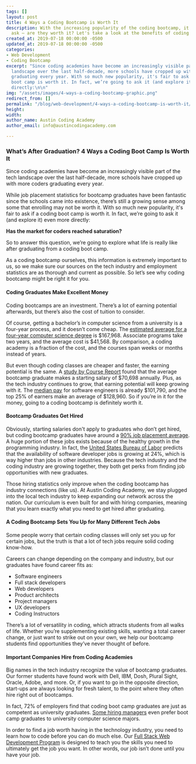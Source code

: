 ```yaml
---
tags: []
layout: post
title: 4 Ways a Coding Bootcamp is Worth It
description: With the increasing popularity of the coding bootcamp, it's fair to
  ask – are they worth it? Let's take a look at the benefits of coding boot camps.
created_at: 2019-07-18 00:00:00 -0500
updated_at: 2019-07-18 00:00:00 -0500
categories:
- Web Development
- Coding Bootcamp
excerpt: "Since coding academies have become an increasingly visible part of the tech
  landscape over the last half-decade, more schools have cropped up with more coders
  graduating every year. With so much new popularity, it's fair to ask if a coding
  boot camp is worth it. In fact, we’re going to ask it (and explore it) even more
  directly:\n\n"
img: "/assets/images/4-ways-a-coding-bootcamp-graphic.png"
redirect_from: []
permalink: "/blog/web-development/4-ways-a-coding-bootcamp-is-worth-it/"
height:
width:
author_name: Austin Coding Academy
author_email: info@austincodingacademy.com

---
```

### What’s After Graduation? 4 Ways a Coding Boot Camp Is Worth It

Since coding academies have become an increasingly visible part of the tech landscape over the last half-decade, more schools have cropped up with more coders graduating every year.

While job placement statistics for bootcamp graduates have been fantastic since the schools came into existence, there’s still a growing sense among some that enrolling may not be worth it. With so much new popularity, it's fair to ask if a coding boot camp is worth it. In fact, we’re going to ask it (and explore it) even more directly:

**Has the market for coders reached saturation?**

So to answer this question, we’re going to explore what life is really like after graduating from a coding boot camp.

As a coding bootcamp ourselves, this information is extremely important to us, so we make sure our sources on the tech industry and employment statistics are as thorough and current as possible. So let’s see why coding bootcamp might be right it for you.

#### Coding Graduates Make Excellent Money

Coding bootcamps are an investment. There’s a lot of earning potential afterwards, but there’s also the cost of tuition to consider.

Of course, getting a bachelor’s in computer science from a university is a four-year process, and it doesn’t come cheap. The [estimated average for a four-year computer science degree](http://www.collegecalc.org/majors/computer-science/) is $167,968. Associate programs take two years, and the average cost is $41,568. By comparison, a coding academy is a fraction of the cost, and the courses span weeks or months instead of years.

But even though coding classes are cheaper and faster, the earning potential is the same. A [study by Course Report](https://www.coursereport.com/blog/salaries-after-coding-bootcamp) found that the average bootcamp graduate makes a starting salary of $70,698 annually. Plus, as the tech industry continues to grow, that earning potential will keep growing with it. The [median pay](https://money.usnews.com/careers/best-jobs/software-developer/salary) for software engineers is already $101,790, and the top 25% of earners make an average of $128,960. So if you’re in it for the money, going to a coding bootcamp is definitely worth it.

#### Bootcamp Graduates Get Hired

Obviously, starting salaries don't apply to graduates who don’t get hired, but coding bootcamp graduates have around a [90% job placement average](https://blog.hyperiondev.com/index.php/2019/03/04/will-i-get-a-job-after-a-coding-bootcamp/). A huge portion of these jobs exists because of the healthy growth in the programming industry. In fact, the [United States Bureau of Labor](https://www.bls.gov/ooh/computer-and-information-technology/software-developers.htm) predicts that the availability of software developer jobs is growing at 24%, which is way higher than jobs in other industries. Because the tech industry and the coding industry are growing together, they both get perks from finding job opportunities with new graduates.

Those hiring statistics only improve when the coding bootcamp has industry connections (like us). At Austin Coding Academy, we stay plugged into the local tech industry to keep expanding our network across the nation. Our curriculum is even built for and with hiring companies, meaning that you learn exactly what you need to get hired after graduating.

#### A Coding Bootcamp Sets You Up for Many Different Tech Jobs

Some people worry that certain coding classes will only set you up for certain jobs, but the truth is that a lot of tech jobs require solid coding know-how.

Careers can change depending on the company and industry, but our graduates have found career fits as:

* Software engineers
* Full stack developers
* Web developers
* Product architects
* Project managers
* UX developers
* Coding Instructors

There’s a lot of versatility in coding, which attracts students from all walks of life. Whether you’re supplementing existing skills, wanting a total career change, or just want to strike out on your own, we help our bootcamp students find opportunities they’ve never thought of before.

#### Important Companies Hire from Coding Academies

Big names in the tech industry recognize the value of bootcamp graduates. Our former students have found work with Dell, IBM, Dosh, Plural Sight, Oracle, Adobe, and more. Or, if you want to go in the opposite direction, start-ups are always looking for fresh talent, to the point where they often hire right out of bootcamps.

In fact, 72% of employers find that coding boot camp graduates are just as competent as university graduates. [Some hiring managers](http://blog.indeed.com/2017/05/02/what-employers-think-about-coding-bootcamp/) even prefer boot camp graduates to university computer science majors.

In order to find a job worth having in the technology industry, you need to learn how to code before you can do much else. Our [Full Stack Web Development Program](https://austincodingacademy.com/web-development/) is designed to teach you the skills you need to ultimately get the job you want. In other words, our job isn’t done until you have your job.